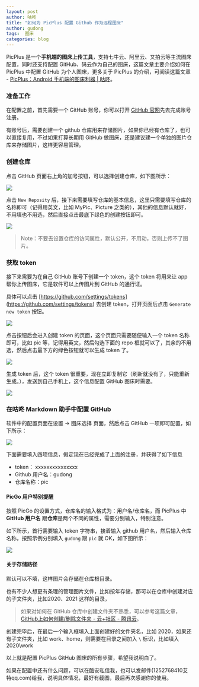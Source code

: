 ```yaml
---
layout: post
author: 咕咚
title: "如何为 PicPlus 配置 Github 作为远程图床"
author: gudong
tags:  图床
categories: blog
---
```


PicPlus 是一个**手机端的图床上传工具**，支持七牛云、阿里云、又拍云等主流图床配置，同时还支持配置 GitHub、码云作为自己的图床，这篇文章主要介绍如何在 PicPlus 中配置 GitHub 为个人图床，更多关于 PicPlus 的介绍，可阅读这篇文章 - [PicPlus：Android 手机端的图床利器 \| 咕咚](https://gudong.site/2019/12/03/about-xPic.html)。

### 准备工作

在配置之前，首先需要一个 GitHub 账号，你可以打开 [GitHub 官网](https://github.com/)先去完成账号注册。

有账号后，需要创建一个 github 仓库用来存储图片，如果你已经有仓库了，也可以直接复用，不过如果打算长期用 GitHub 做图床，还是建议建一个单独的图片仓库来存储图片，这样更容易管理。

### 创建仓库

点击 GitHub 页面右上角的加号按钮，可以选择创建仓库，如下图所示：

![](https://cdn.jsdelivr.net/gh/maoruibin/maoruibin.github.com/assets/picgo/2019/20200211205755.png)

点击 `New Reposity` 后，接下来需要填写仓库的基本信息，这里只需要填写仓库的名称即可（记得用英文，比如 MyPic、Picture 之类的），其他的信息默认就好，不用填也不用选，然后直接点击最底下绿色的创建按钮即可。

![](https://cdn.jsdelivr.net/gh/maoruibin/maoruibin.github.com/assets/picgo/2019/20200211210722.png)

> Note：不要去设置仓库的访问属性，默认公开，不用动，否则上传不了图片。

### 获取 token 

接下来需要为在自己 GitHub 账号下创建一个 token，这个 token 将用来让 app 帮你上传图床，它是软件可以上传图片到 GitHub 的通行证。

具体可以点击 [https://github.com/settings/tokens] (https://github.com/settings/tokens) 去创建 token，打开页面后点击 `Generate new token` 按钮。

![](https://cdn.jsdelivr.net/gh/maoruibin/maoruibin.github.com/assets/picgo/2019/20200211211229.png)

点击按钮后会进入创建 token 的页面，这个页面只需要随便输入一个 token 名称即可，比如 pic 等，记得用英文，然后勾选下面的 repo 框就可以了，其余的不用选，然后点击最下方的绿色按钮就可以生成 token 了。

![](https://cdn.jsdelivr.net/gh/maoruibin/maoruibin.github.com/assets/picgo/2019/20200211211548.png)

生成 token 后，这个 token 很重要，现在立即复制它（刷新就没有了，只能重新生成。），发送到自己手机上，这个信息配置 GitHub 图床时需要。

![](https://cdn.jsdelivr.net/gh/maoruibin/maoruibin.github.com/assets/picgo/2019/20200211212151.png)

### 在咕咚 Markdown 助手中配置 GitHub

软件中的配置页面在设置 -> 图床选择 页面，然后点击 GitHub 一项即可配置，如下所示：

![](https://gitee.com/maoruibin/assert/raw/master/pic/test/11bae89-6f3bacda-97-17058c3c958.jpg)


下面需要填入四项信息，假定现在已经完成了上面的注册，并获得了如下信息

* token：  xxxxxxxxxxxxxxx
* Github 用户名：gudong
* 仓库名称：pic

#### PicGo 用户特别提醒
按照 PicGo 的设置方式，仓库名的输入格式为：用户名/仓库名，而 PicPlus 中 **GitHub 用户名** 跟**仓库**是两个不同的属性，需要分别输入，特别注意。


如下所示，首行需要输入 token 字符串，接着输入 github 用户名，然后输入仓库名称，按照示例分别填入 `gudong` 跟 `pic` 就 OK，如下图所示：

![](https://cdn.jsdelivr.net/gh/maoruibin/assets/pic/2020/Screenshot_20200214-190212.jpg)


#### 关于存储路径

默认可以不填，这样图片会存储在仓库根目录。

也有不少人想更有条理的管理图片文件，比如按年存储，那可以在仓库中创建对应的子文件夹，比如2020、2021  这样的目录，

> 如果对如何在 GitHub 仓库中创建文件夹不熟悉，可以参考这篇文章，[GitHub上如何创建/删除文件夹 \- 云\+社区 \- 腾讯云](https://cloud.tencent.com/developer/article/1455721)。

创建完毕后，在最后一个输入框填入上面创建好的文件夹名，比如 2020，如果还有子文件夹，比如 work、home，则需要在目录之间加入 `\` 标识，比如填入 2020\work 


以上就是配置 PicPlus GitHub 图床的所有步骤，希望我说明白了。

如果在配置中还有什么问题，可以在酷安私信我，也可以发邮件(1252768410艾特qq.com)给我，说明具体情况，最好有截图，最后再次感谢你的使用。